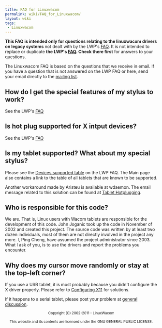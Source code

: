 ```yaml
---
title: FAQ for Linuxwacom
permalink: wiki/FAQ_for_Linuxwacom/
layout: wiki
tags:
 - Linuxwacom
---
```


**This FAQ is intended only for questions relating to the linuxwacom
drivers on legacy systems** not dealt with by the LWP's
[FAQ](/wiki/FAQ "wikilink"). It is not intended to replace or duplicate **the
LWP's [FAQ](/wiki/FAQ "wikilink"). Check there first** for answers to your
questions.

The Linuxwacom FAQ is based on the questions that we receive in email.
If you have a question that is not answered on the LWP FAQ or here, send
your email directly to the [mailing
list](/wiki/Main_Page#Mailing_lists "wikilink").

How do I get the special features of my stylus to work?
-------------------------------------------------------

See the LWP's
[FAQ](/wiki/FAQ#How_do_I_get_the_special_features_of_my_stylus_to_work? "wikilink")

Is hot plug supported for X intput devices?
-------------------------------------------

See the LWP's
[FAQ](/wiki/FAQ#Is_hot_plugging_supported_for_my_USB_tablet? "wikilink")

Is my tablet supported? What about my special stylus?
-----------------------------------------------------

Please see the [Devices supported
table](/wiki/FAQ#Which_devices_are_supported? "wikilink") on the LWP FAQ. The
Main page also contains a link to the table of all tablets that are
known to be supported.

Another workaround made by Aristeu is available at wdaemon. The email
message related to this solution can be found at [Tablet
Hotplugging](/wiki/Linuxwacom_HOWTO#Hotplugging_the_device "wikilink").

Who is responsible for this code?
---------------------------------

We are. That is, Linux users with Wacom tablets are responsible for the
development of this code. John Joganic took up the code in November of
2002 and created this project. The source code was written by at least
two dozen individuals, most of them are not directly involved in the
project any more. I, Ping Cheng, have assumed the project administrator
since 2003. What I ask of you, is to use the drivers and report the
problems you encounter.

Why does my cursor move randomly or stay at the top-left corner?
----------------------------------------------------------------

If you use a USB tablet, it is most probably because you didn't
configure the X driver properly. Please refer to [Configuring
X11](/wiki/Linuxwacom_HOWTO#Configuring_X11 "wikilink") for solutions.

If it happens to a serial tablet, please post your problem at [general
discussion](https://lists.sourceforge.net/lists/listinfo/linuxwacom-discuss).

<center>
<small> Copyright (C) 2002-2011 - LinuxWacom

This website and its contents are licensed under the GNU GENERAL PUBLIC
LICENSE. </small>

</center>
